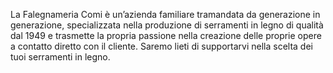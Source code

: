 La Falegnameria Comi è un’azienda familiare tramandata da generazione in generazione, specializzata nella produzione di serramenti in legno di qualità dal 1949 e trasmette la propria passione nella creazione delle proprie opere a contatto diretto con il cliente. Saremo lieti di supportarvi nella scelta dei tuoi serramenti in legno.

